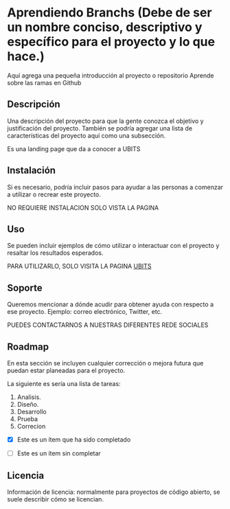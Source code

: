 # Aprendiendo Branchs (Debe de ser un nombre conciso, descriptivo y específico para el proyecto y lo que hace.)

Aquí agrega una pequeña introducción al proyecto o repositorio
Aprende sobre las ramas en Github

 

## Descripción

Una descripción del proyecto para que la gente conozca el objetivo y justificación del proyecto. También se podría agregar una lista de características del proyecto aquí como una subsección.

Es una landing page que da a conocer a UBITS

## Instalación

Si es necesario, podría incluir pasos para ayudar a las personas a comenzar a utilizar o recrear este proyecto.

NO REQUIERE INSTALACION SOLO VISTA LA PAGINA

## Uso

Se pueden incluir ejemplos de cómo utilizar o interactuar con el proyecto y resaltar los resultados esperados.

PARA UTILIZARLO, SOLO VISITA LA PAGINA [UBITS](https://rickymichael.github.io/repo-branches/)

## Soporte

Queremos mencionar a dónde acudir para obtener ayuda con respecto a ese proyecto. Ejemplo: correo electrónico, Twitter, etc.

PUEDES CONTACTARNOS A NUESTRAS DIFERENTES REDE SOCIALES

## Roadmap

En esta sección se incluyen cualquier corrección o mejora futura que puedan estar planeadas para el proyecto.

La siguiente es sería una lista de tareas:

1. Analisis.
2. Diseño.
3. Desarrollo
4. Prueba
5. Correcion
 

- [x] Este es un ítem que ha sido completado

- [ ] Este es un ítem sin completar

 

## Licencia

Información de licencia: normalmente para proyectos de código abierto, se suele describir cómo se licencian. 